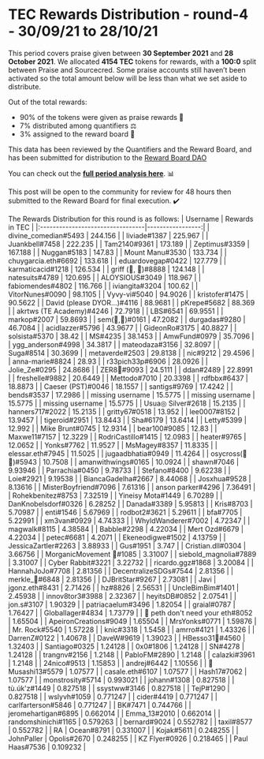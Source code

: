 
# TEC Rewards Distribution - round-4  - 30/09/21 to 28/10/21
This period covers praise given between **30 September 2021** and **28 October 2021**. We allocated **4154 TEC** tokens for rewards, with a **100:0** split between Praise and Sourcecred. Some praise accounts still haven’t been activated so the total amount below will be less than what we set aside to distribute.

Out of the total rewards:

* 90% of the tokens were given as praise rewards :pray:
* 7% distributed among quantifiers :balance_scale:
* 3% assigned to the reward board :memo:

This data has been reviewed by the Quantifiers and the Reward Board, and has been submitted for distribution to the [Reward Board DAO](https://xdai.aragon.blossom.software/#/rewardboardtec/)


You can check out the [**full period analysis here**](https://rawcdn.githack.com/CommonsBuild/tec-rewards/c2eba98a9f6f09993ae69936db2d9485e72f7c48/distribution_rounds/round-4/distribution_results/reports/round-4_general_RAD_report_Report.html). :bar_chart:

This post will be open to the community for review for 48 hours then submitted to the Reward Board for final execution. :heavy_check_mark:

The Rewards Distribution for this round is as follows:
| Username                         |   Rewards in TEC |
|:---------------------------------|-----------------:|
| divine_comedian#5493             |       244.156    |
| liviade#1387                     |       225.967    |
| Juankbell#7458                   |       222.235    |
| Tam2140#9361                     |       173.189    |
| Zeptimus#3359                    |       167.188    |
| Nuggan#5183                      |       147.83     |
| Mount Manu#3530                  |       133.734    |
| chuygarcia.eth#6692              |       133.618    |
| eduardovegap#0422                |       127.779    |
| karmaticacid#1218                |       126.534    |
| griff (💜, 💜)#8888              |       124.148    |
| natesuits#4789                   |       120.695    |
| ALOYSIOUS#3049                   |       118.967    |
| fabiomendes#4802                 |       116.766    |
| iviangita#3204                   |       100.62     |
| VitorNunes#0090                  |        98.1105   |
| Vyvy-vi#5040                     |        94.9026   |
| kristofer#1475                   |        90.5622   |
| David (please DYOR...)#4116      |        88.9681   |
| pKrepe#5682                      |        88.369    |
| akrtws (TE Academy)#4246         |        72.7918   |
| LBS#6541                         |        69.9551   |
| markop#2007                      |        59.8693   |
| sem(🌸,🐝)#0161                  |        47.2082   |
| durgadas#9280                    |        46.7084   |
| acidlazzer#5796                  |        43.9677   |
| GideonRo#3175                    |        40.8827   |
| solsista#5370                    |        38.42     |
| MS#4235                          |        38.1453   |
| AmwFund#0979                     |        35.7096   |
| ygg_anderson#4998                |        34.3817   |
| mateodaza#3156                   |        32.8097   |
| Suga#8514                        |        30.3699   |
| metaverde#2503                   |        29.8138   |
| nic#9212                         |        29.4596   |
| anna-marie#8824                  |        28.93     |
| r33pich33p#6906                  |        28.0926   |
| Jolie_Ze#0295                    |        24.8686   |
| ZER8🧠#9093                      |        24.5111   |
| ddan#2489                        |        22.8991   |
| freshelle#9882                   |        20.6449   |
| Mettodo#7010                     |        20.3398   |
| rdfbbx#6437                      |        18.8873   |
| Caeser (PST)#0046                |        18.1557   |
| santigs#9769                     |        17.4242   |
| bends#3537                       |        17.2986   |
| missing username                 |        15.5775   |
| missing username                 |        15.5775   |
| missing username                 |        15.5775   |
| Usua◎ Silver#2618                |        15.2135   |
| hanners717#2022                  |        15.2135   |
| gritty67#0518                    |        13.952    |
| lee0007#8152                     |        13.9457   |
| tigeroid#2951                    |        13.8443   |
| Sha#6179                         |        13.6414   |
| Letty#5399                       |        12.992    |
| Mike Brunt#0745                  |        12.9314   |
| bear100#9085                     |        12.83     |
| Maxwe11#7157                     |        12.3229   |
| RodriCastillo#1415               |        12.0983   |
| heater#9765                      |        12.0652   |
| Yonks#7762                       |        11.9527   |
| MsMagey#8357                     |        11.8335   |
| elessar.eth#7945                 |        11.5025   |
| jugaadbhatia#0949                |        11.4264   |
| osycross(🦎🦎)#5943              |        10.7508   |
| amanwithwings#0165               |        10.0924   |
| shawn#7046                       |         9.93946  |
| Parrachia#0450                   |         9.78733  |
| Stefano#8400                     |         9.62238  |
| Loie#2921                        |         9.19538  |
| BiancaGadelha#2667               |         8.44068  |
| Josxhua#9528                     |         8.13616  |
| MisterBoyfriend#7096             |         7.61316  |
| anson parker#4296                |         7.36491  |
| Rohekbenitez#8753                |         7.32519  |
| Yineisy Mota#1449                |         6.70289  |
| DanKnobelsdorf#0326              |         6.28252  |
| Danada#3389                      |         5.95813  |
| Kris#8703                        |         5.70987  |
| enti#1546                        |         5.67969  |
| rodbot2#3621                     |         5.29611  |
| bfa#7705                         |         5.22991  |
| xm3van#0929                      |         4.74333  |
| WhyldWanderer#7002               |         4.72347  |
| magwalk#8115                     |         4.38584  |
| Babble#2298                      |         4.22034  |
| Mert Ozd#6679                    |         4.22034  |
| petec#6681                       |         4.2071   |
| Ekeneodigwe#1502                 |         4.13759  |
| JessicaZartler#2263              |         3.88933  |
| Gus#1951                         |         3.747    |
| Cristian.dll#0304                |         3.66756  |
| MorganicMovement 🍄#1085         |         3.31007  |
| siebold_magnolia#7889            |         3.31007  |
| Cyber Rabbit#3221                |         3.22732  |
| ricardo.ggz#1868                 |         3.20084  |
| HannahJoJo#7708                  |         2.81356  |
| DecentralizeSDGs#7544            |         2.81356  |
| merkle_🏴#6848                   |         2.81356  |
| DJBritStar#9267                  |         2.73081  |
| Javi | jgonz.eth#8431            |         2.71426  |
| hz#8826                          |         2.56531  |
| UncleBimBim#1401                 |         2.45938  |
| innov8tor3#3988                  |         2.32367  |
| heyitsDB#0852                    |         2.07541  |
| jon.s#3107                       |         1.90329  |
| patriacaelum#3496                |         1.82054  |
| graial#0787                      |         1.76427  |
| Globallager#4834                 |         1.73779  |
| 🐙 peth don't need your eth#8052 |         1.65504  |
| ApeironCreations#9049            |         1.65504  |
| MrsYonks#0771                    |         1.59876  |
| Mr. Rock#5540                    |         1.57228  |
| knic#3318                        |         1.5458   |
| amrro#4121                       |         1.43326  |
| DarrenZ#0122                     |         1.40678  |
| DaveW#9619                       |         1.39023  |
| HBesso31🐙#4560                  |         1.32403  |
| Santiago#0325                    |         1.24128  |
| 0x0#1806                         |         1.24128  |
| SN#4278                          |         1.24128  |
| trangnv#2156                     |         1.2148   |
| PabloFM#2890                     |         1.2148   |
| calazki#3961                     |         1.2148   |
| 24nico#9513                      |         1.15853  |
| andrej#6442                      |         1.10556  |
| 🐙Musashi13#5579                 |         1.07577  |
| casale.eth#6107                  |         1.07577  |
| Hash17#7062                      |         1.07577  |
| monstrosity#5714                 |         0.993021 |
| johann#1308                      |         0.827518 |
| tù.úk'z#1449                     |         0.827518 |
| ssystww#3146                     |         0.827518 |
| TejP#1290                        |         0.827518 |
| wslyvh#1059                      |         0.771247 |
| cider#4419                       |         0.771247 |
| carlfarterson#5846               |         0.771247 |
| BK#7471                          |         0.744766 |
| jeromehartigan#6895              |         0.662014 |
| Emma_13#2010                     |         0.662014 |
| randomshinichi#1165              |         0.579263 |
| bernard#9024                     |         0.552782 |
| taxil#8577                       |         0.552782 |
| RA | Ocean#8791                  |         0.331007 |
| Kojak#5611                       |         0.248255 |
| JohnPaller | Opolis#2670         |         0.248255 |
| KZ Flyer#0926                    |         0.218465 |
| Paul Haas#7536                   |         0.109232 |